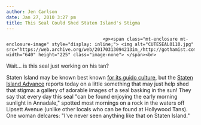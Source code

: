 ```yaml
---
author: Jen Carlson
date: Jan 27, 2010 3:27 pm
title: This Seal Could Shed Staten Island's Stigma
---
```


	
										<p><span class="mt-enclosure mt-enclosure-image" style="display: inline;"> <img alt="CUTESEAL0110.jpg" src="https://web.archive.org/web/20170313094213im_/http://gothamist.com/attachments/arts_jen/CUTESEAL0110.jpg" width="640" height="225" class="image-none"> </span><br>
<span class="photo_caption">Wait... is this seal just working on his tan?</span></p>

<p>Staten Island may be known best known <a href="https://web.archive.org/web/20170313094213/http://gothamist.com/2010/01/22/jersey_island.php">for its guido culture</a>, but the <a href="https://web.archive.org/web/20170313094213/http://www.silive.com/southshore/index.ssf/2010/01/seals_in_annadale.html">Staten Island Advance</a> reports today on a little something that may just help shed that stigma: a gallery of adorable images of a seal basking in the sun! They say that every day this seal &quot;can be found enjoying the early morning sunlight in Annadale,&quot; spotted most mornings on a rock in the waters off Lipsett Avenue (unlike other locals who can be found at Hollywood Tans). One woman delcares: &quot;I&apos;ve never seen anything like that on Staten Island.&quot;</p>					
										
									
				